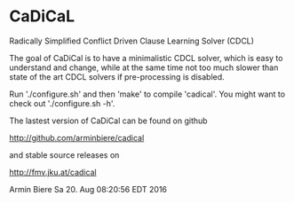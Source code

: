 # CaDiCaL
Radically Simplified Conflict Driven Clause Learning Solver (CDCL)

The goal of CaDiCal is to have a minimalistic CDCL solver,
which is easy to understand and change, while at the same
time not too much slower than state of the art CDCL solvers
if pre-processing is disabled.

Run './configure.sh' and then 'make' to compile 'cadical'.
You might want to check out './configure.sh -h'.

The lastest version of CaDiCal can be found on github

  http://github.com/arminbiere/cadical

and stable source releases on

  http://fmv.jku.at/cadical

Armin Biere
Sa 20. Aug 08:20:56 EDT 2016
